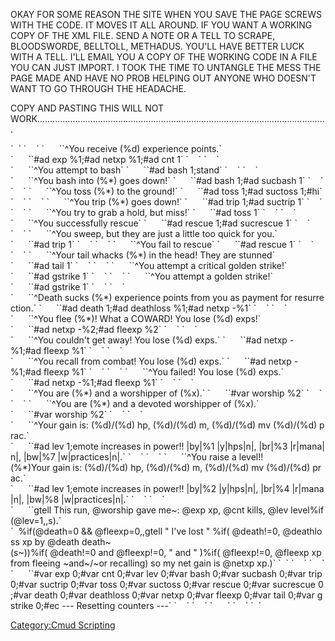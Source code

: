 OKAY FOR SOME REASON THE SITE WHEN YOU SAVE THE PAGE SCREWS WITH THE
CODE. IT MOVES IT ALL AROUND. IF YOU WANT A WORKING COPY OF THE XML
FILE. SEND A NOTE OR A TELL TO SCRAPE, BLOODSWORDE, BELLTOLL, METHADUS.
YOU'LL HAVE BETTER LUCK WITH A TELL. I'LL EMAIL YOU A COPY OF THE
WORKING CODE IN A FILE YOU CAN JUST IMPORT. I TOOK THE TIME TO UNTANGLE
THE MESS THE PAGE MADE AND HAVE NO PROB HELPING OUT ANYONE WHO DOESN'T
WANT TO GO THROUGH THE HEADACHE.

COPY AND PASTING THIS WILL NOT
WORK...................................................................................................................

<?xml version="1.0" encoding="ISO-8859-1" ?>

<cmud>  
`  `<class name="runcounter">  
`    `<trigger priority="1550">  
`      `<pattern>`^You receive (%d) experience points.`</pattern>  
`      `<value>`#ad exp %1;#ad netxp %1;#ad cnt 1`</value>  
`    `</trigger>  
`    `<trigger priority="1560">  
`      `<pattern>`^You attempt to bash`</pattern>  
`      `<value>`#ad bash 1;stand`</value>  
`    `</trigger>  
`    `<trigger priority="1570">  
`      `<pattern>`^You bash into (%*) goes down!`</pattern>  
`      `<value>`#ad bash 1;#ad sucbash 1`</value>  
`    `</trigger>  
`    `<trigger priority="1580">  
`      `<pattern>`^You toss (%*) to the ground!`</pattern>  
`      `<value>`#ad toss 1;#ad suctoss 1;#hi`</value>  
`    `</trigger>  
`    `<trigger priority="1590">  
`      `<pattern>`^You trip (%*) goes down!`</pattern>  
`      `<value>`#ad trip 1;#ad suctrip 1`</value>  
`    `</trigger>  
`    `<trigger priority="1600">  
`      `<pattern>`^You try to grab a hold, but miss!`</pattern>  
`      `<value>`#ad toss 1`</value>  
`    `</trigger>  
`    `<trigger priority="1610">  
`      `<pattern>`^You successfully rescue`</pattern>  
`      `<value>`#ad rescue 1;#ad sucrescue 1`</value>  
`    `</trigger>  
`    `<trigger priority="1620">  
`      `<pattern>`^You sweep, but they are just a little too quick for you.`</pattern>  
`      `<value>`#ad trip 1`</value>  
`    `</trigger>  
`    `<trigger priority="1630">  
`      `<pattern>`^You fail to rescue`</pattern>  
`      `<value>`#ad rescue 1`</value>  
`    `</trigger>  
`    `<trigger priority="1640">  
`      `<pattern>`^Your tail whacks (%*) in the head! They are stunned`</pattern>  
`      `<value>`#ad tail 1`</value>  
`    `</trigger>  
`    `<trigger priority="1650">  
`      `<pattern>`^You attempt a critical golden strike!`</pattern>  
`      `<value>`#ad gstrike 1`</value>  
`    `</trigger>  
`    `<trigger priority="1660">  
`      `<pattern>`^You attempt a golden strike!`</pattern>  
`      `<value>`#ad gstrike 1`</value>  
`    `</trigger>  
`    `<trigger priority="1670">  
`      `<pattern>`^Death sucks (%*) experience points from you as payment for resurrection.`</pattern>  
`      `<value>`#ad death 1;#ad deathloss %1;#ad netxp -%1`</value>  
`    `</trigger>  
`    `<trigger priority="1680">  
`      `<pattern>`^You flee (%*)! What a COWARD! You lose (%d) exps!`</pattern>  
`      `<value>`#ad netxp -%2;#ad fleexp %2`</value>  
`    `</trigger>  
`    `<trigger priority="1690">  
`      `<pattern>`^You couldn't get away! You lose (%d) exps.`</pattern>  
`      `<value>`#ad netxp -%1;#ad fleexp %1`</value>  
`    `</trigger>  
`    `<trigger priority="1700">  
`      `<pattern>`^You recall from combat! You lose (%d) exps.`</pattern>  
`      `<value>`#ad netxp -%1;#ad fleexp %1`</value>  
`    `</trigger>  
`    `<trigger priority="1710">  
`      `<pattern>`^You failed! You lose (%d) exps.`</pattern>  
`      `<value>`#ad netxp -%1;#ad fleexp %1`</value>  
`    `</trigger>  
`    `<trigger priority="1720">  
`      `<pattern>`^You are (%*) and a worshipper of (%x).`</pattern>  
`      `<value>`#var worship %2`</value>  
`    `</trigger>  
`    `<trigger priority="1730">  
`      `<pattern>`^You are (%*) and a devoted worshipper of (%x).`</pattern>  
`      `<value>`#var worship %2`</value>  
`    `</trigger>  
`    `<trigger priority="1740">  
`      `<pattern>`^Your gain is: (%d)/(%d) hp, (%d)/(%d) m, (%d)/(%d) mv (%d)/(%d) prac.`</pattern>  
`      `<value>`#ad lev 1;emote increases in power!! |by|%1 |y|hps|n|, |br|%3 |r|mana|n|, |bw|%7 |w|practices|n|.`</value>  
`    `</trigger>  
`    `<trigger priority="1750">  
`      `<pattern>`^You raise a level!!(%*)Your gain is: (%d)/(%d) hp, (%d)/(%d) m, (%d)/(%d) mv (%d)/(%d) prac.`</pattern>  
`      `<value>`#ad lev 1;emote increases in power!! |by|%2 |y|hps|n|, |br|%4 |r|mana|n|, |bw|%8 |w|practices|n|.`</value>  
`    `</trigger>  
`    `<alias name="runreport">  
`      `<value>`gtell This run, @worship gave me~: @exp xp, @cnt kills, @lev level%if(@lev=1,,s).`  
`  %if(@death=0 && @fleexp=0,,gtell " I've lost " %if( @death!=0, @deathloss xp by @death death~(s~))%if( @death!=0 and @fleexp!=0, " and " )%if( @fleexp!=0, @fleexp xp from fleeing ~and~/~or recalling) so my net gain is @netxp xp.)`  
`  `  
</value>  
`    `</alias>  
`    `<alias name="resetrun">  
`      `<value>`#var exp 0;#var cnt 0;#var lev 0;#var bash 0;#var sucbash 0;#var trip 0;#var suctrip 0;#var toss 0;#var suctoss 0;#var rescue 0;#var sucrescue 0;#var death 0;#var deathloss 0;#var netxp 0;#var fleexp 0;#var tail 0;#var gstrike 0;#ec --- Resetting counters ---`  
  
</value>  
`    `</alias>  
`    `<alias name="stats">  
`      `<value><![CDATA[%if (@bash=0 && @trip=0 && @toss=0 && @rescue=0 && @tail=0 && @gstrike=0,,gtell %if(@bash!=0," "Bashes~: @sucbash~/@bash)%if(@trip!=0," "Trips~: @suctrip~/@trip)%if(@toss!=0," "Tosses~: @suctoss~/@toss)%if(@rescue!=0," "Rescues~: @sucrescue~/@rescue)%if(@tail!=0," "Tails~: @tail)%if(@gstrike!=0," "Golden strikes~: @gstrike))]]></value>  
`    `</alias>  
`  `</class>  
</cmud>

[Category:Cmud Scripting](Category:Cmud_Scripting "wikilink")
